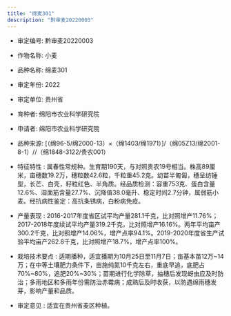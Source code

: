 ```yaml
---
title: "绵麦301"
description: "黔审麦20220003"
---
```

* 审定编号:  黔审麦20220003

*  作物名称:  小麦

*  品种名称:  绵麦301

*  审定年份:  2022

*  审定单位:  贵州省

* 育种者:  绵阳市农业科学研究院

*  申请者:  绵阳市农业科学研究院

*  品种来源:  [（绵96-5/绵2000-13）×（绵1403/绵1971）]/（绵05Z13/绵2001-8-1）//（绵1848-3122/贵农001）

*  特征特性 : 
属春性常规种。生育期190天，与对照贵农19号相当。株高89厘米，亩穗数19.2万，穗粒数42.6粒，千粒重45.2克。幼苗半匍匐，穗呈纺锤型，长芒、白壳，籽粒红色、半角质。经品质检测：容重753克、蛋白含量12.6%、湿面筋含量27.7%、沉降值38.0毫升、稳定时间2.7分钟，属弱筋小麦。经抗病性鉴定：高抗条锈病，白粉病免疫。
 
*  产量表现 : 
2016-2017年度省区试平均产量281.1千克，比对照增产11.76%；2017-2018年度续试平均产量319.2千克，比对照增产16.16%。两年平均亩产300.2千克，比对照增产14.06%，增产点率94.1%。2019-2020年度省生产试验平均亩产262.8千克，比对照增产18.7%，增产点率100%。

*  栽培技术要点 : 
适期播种，适宜播期为10月25日至11月7日；亩基本苗12万~14万；在中等土壤肥力条件下，亩施纯氮10千克左右，重底早追，底肥占70%~80%，追肥20%~30%；苗期进行化学除草，抽穗后发现蚜虫应及时防治；多雨地区和多雨年份需防治赤霉病；成熟后及时收获，以防遇绵雨穗发芽，影响产量和品质。

*  审定意见 : 
适宜在贵州省麦区种植。
